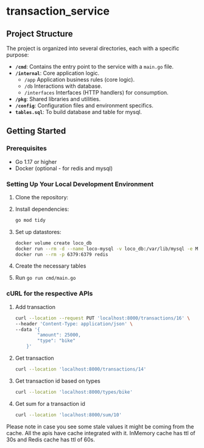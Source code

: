 # transaction_service

## Project Structure

The project is organized into several directories, each with a specific purpose:

- **`/cmd`**: Contains the entry point to the service with a `main.go` file.
- **`/internal`**: Core application logic.
    - `/app`        Application business rules (core logic).
    - `/db`      Interactions with database.
    - `/interfaces`  Interfaces (HTTP handlers) for consumption.
- **`/pkg`**: Shared libraries and utilities.
- **`/config`**: Configuration files and environment specifics.
- **`tables.sql`**: To build  database and  table for mysql.

## Getting Started

### Prerequisites

- Go 1.17 or higher
- Docker (optional - for redis and mysql)

### Setting Up Your Local Development Environment

1. Clone the repository:

2. Install dependencies:
    ```bash
    go mod tidy
    ```

3. Set up datastores:
    ```bash
    docker volume create loco_db
    docker run --rm -d --name loco-mysql -v loco_db:/var/lib/mysql -e MYSQL_ROOT_PASSWORD=root1234 -p 3306:3306 mysql
    docker run --rm -p 6379:6379 redis
    ```
    
4. Create the necessary tables

5. Run `go run cmd/main.go` 

### cURL for the respective APIs

1. Add transaction
    ```bash
    curl --location --request PUT 'localhost:8000/transactions/16' \
    --header 'Content-Type: application/json' \
    --data '{
            "amount": 25000,
            "type": "bike"
        }'
    ```

2. Get transaction
    ```bash
    curl --location 'localhost:8000/transactions/14'
    ```

3. Get transaction id based on types
    ```bash
    curl --location 'localhost:8000/types/bike'
    ```

4. Get sum for a transaction id
    ```bash
    curl --location 'localhost:8000/sum/10'
    ```

Please note in case you see some stale values it might be coming from the cache. All the apis have cache integrated with it. InMemory cache has ttl of 30s and Redis cache has ttl of 60s.
